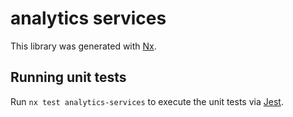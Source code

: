 # analytics services

This library was generated with [Nx](https://nx.dev).

## Running unit tests

Run `nx test analytics-services` to execute the unit tests via [Jest](https://jestjs.io).
